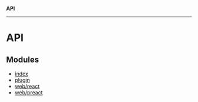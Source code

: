 **API**

***

# API

## Modules

- [index](index/API.md)
- [plugin](plugin/API.md)
- [web/react](web/react/API.md)
- [web/preact](web/preact/API.md)
